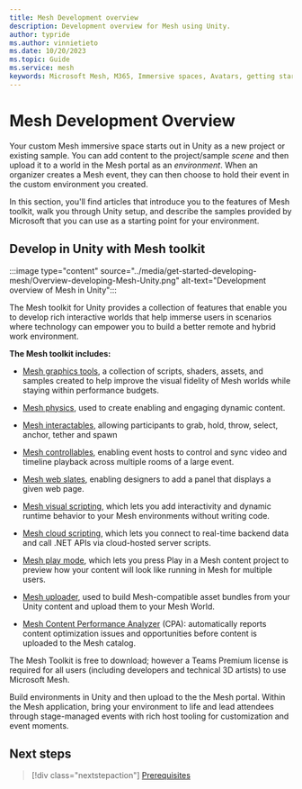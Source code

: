```yaml
---
title: Mesh Development overview
description: Development overview for Mesh using Unity.
author: typride
ms.author: vinnietieto
ms.date: 10/20/2023
ms.topic: Guide
ms.service: mesh
keywords: Microsoft Mesh, M365, Immersive spaces, Avatars, getting started, documentation, features
---
```


# Mesh Development Overview

Your custom Mesh immersive space starts out in Unity as a new project or existing sample. You can add content to the project/sample *scene* and then upload it to a world in the Mesh portal as an *environment*. When an organizer creates a Mesh event, they can then choose to hold their event in the custom environment you created.

In this section, you'll find articles that introduce you to the features of Mesh toolkit, walk you through Unity setup, and describe the samples provided by Microsoft that you can use as a starting point for your environment.

## Develop in Unity with Mesh toolkit

:::image type="content" source="../media/get-started-developing-mesh/Overview-developing-Mesh-Unity.png" alt-text="Development overview of Mesh in Unity":::

The Mesh toolkit for Unity provides a collection of features that enable you to develop rich interactive worlds that help immerse users in scenarios where technology can empower you to build a better remote and hybrid work environment.

**The Mesh toolkit includes:**

* [Mesh graphics tools](design/overview.md), a collection of scripts, shaders, assets, and samples created to help improve the visual fidelity of Mesh worlds while staying within performance budgets.

* [Mesh physics](enhance-your-environment/physics/mesh-physics-overview.md), used to create enabling and engaging dynamic content.

* [Mesh interactables](enhance-your-environment/avatar-and-object-interactions/interactables.md), allowing participants to grab, hold, throw, select, anchor, tether and spawn

* [Mesh controllables](enhance-your-environment/multi-room-sync.md), enabling event hosts to control and sync video and timeline playback across multiple rooms of a large event.

* [Mesh web slates](enhance-your-environment/webcontent.md), enabling designers to add a panel that displays a given web page.

* [Mesh visual scripting](script-your-scene-logic/visual-scripting/visual-scripting-overview.md), which lets you add interactivity and dynamic runtime behavior to your Mesh environments without writing code.

* [Mesh cloud scripting](script-your-scene-logic/cloud-scripting/cloud-scripting-basic-concepts.md), which lets you connect to real-time backend data and call .NET APIs via cloud-hosted server scripts.

* [Mesh play mode](debug-and-optimize-performance/playmode.md), which lets you press Play in a Mesh content project to preview how your content will look like running in Mesh for multiple users.

* [Mesh uploader](make-your-environment-available/build-and-publish-your-environment.md), used to build Mesh-compatible asset bundles from your Unity content and upload them to your Mesh World.

* [Mesh Content Performance Analyzer](debug-and-optimize-performance/cpa.md) (CPA): automatically reports content optimization issues and opportunities before content is uploaded to the Mesh catalog.

The Mesh Toolkit is free to download; however a Teams Premium license is required for all users (including developers and technical 3D artists) to use Microsoft Mesh.

Build environments in Unity and then upload to the the Mesh portal. Within the Mesh application, bring your environment to life and lead attendees through stage-managed events with rich host tooling for customization and event moments.

## Next steps

 > [!div class="nextstepaction"]
 > [Prerequisites](prerequisites.md)

